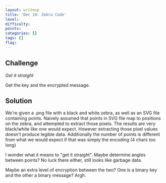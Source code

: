 ```yaml
---
layout: writeup
title: 'Dec 19: Zebra Code'
level:
difficulty:
points:
categories: []
tags: []
flag:
---
```


## Challenge

*Get it straight*

Get the key and the encrypted message.

## Solution

We're given a .png file with a black and white zebra, as well as an SVG
file
containing points. Naively assumed that points in SVG file map to
positions on
the zebra, and attempted to extract those pixels. The results are very
black/white like one would expect. However extracting those pixel values
doesn't
produce legible data. Additionally the number of points is different
from what we
would expect if that was simply the encoding (4 chars too long)

I wonder what it means to "get it straight". Maybe determine angles
between
points? No luck there either, still looks like garbage data.

Maybe an extra level of encryption between the two? One is a binary key
and the
other a binary message? Argh.


